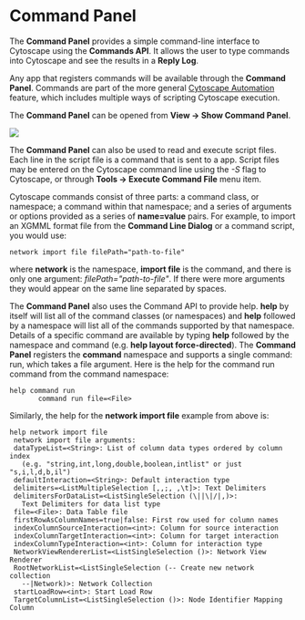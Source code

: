 <a id="command_tool"> </a>
# Command Panel

The **Command Panel** provides a simple command-line interface to
Cytoscape using the **Commands API**. It allows the user to type commands into
Cytoscape and see the results in a **Reply Log**.

Any app that registers commands will
be available through the **Command Panel**. Commands are part of the more general
[Cytoscape Automation](Programmatic_Access_to_Cytoscape_Features_Scripting.md#cytoscape_automation) feature, 
which includes multiple ways of scripting Cytoscape execution.

The **Command Panel** can be opened from **View → Show Command Panel**.

![](_static/images/Command_Tool/AutomationPanel.png)

The **Command Panel** can also be used to read and execute script files. 
Each line in the script file is a command that is sent to a app.
Script files may be entered on the Cytoscape command line using the _-S_
flag to Cytoscape, or through **Tools → Execute Command File** menu item.

Cytoscape commands consist of three parts: a command class, or
namespace; a command within that namespace; and a series of arguments or
options provided as a series of **name=value** pairs. For example, to
import an XGMML format file from the **Command Line Dialog** or a
command script, you would use:

    network import file filePath="path-to-file"

where **network** is the namespace, **import file** is the command, and
there is only one argument: *filePath="path-to-file"*. If there were
more arguments they would appear on the same line separated by spaces.

The **Command Panel** also uses the Command API to provide help. **help** by
itself will list all of the command classes (or namespaces) and **help**
followed by a namespace will list all of the commands supported by that
namespace. Details of a specific command are available by typing **help**
followed by the namespace and command (e.g. **help layout
force-directed**). The **Command Panel** registers the **command** namespace and
supports a single command: run, which takes a file argument. Here is the
help for the command run command from the command namespace:

    help command run
           command run file=<File> 

Similarly, the help for the **network import file** example from above is:

    help network import file
     network import file arguments:
     dataTypeList=<String>: List of column data types ordered by column index 
	   (e.g. "string,int,long,double,boolean,intlist" or just "s,i,l,d,b,il")
     defaultInteraction=<String>: Default interaction type
     delimiters=<ListMultipleSelection [,,;, ,\t]>: Text Delimiters
     delimitersForDataList=<ListSingleSelection (\||\|/|,)>: 
	   Text Delimiters for data list type
     file=<File>: Data Table file
     firstRowAsColumnNames=true|false: First row used for column names
     indexColumnSourceInteraction=<int>: Column for source interaction
     indexColumnTargetInteraction=<int>: Column for target interaction
     indexColumnTypeInteraction=<int>: Column for interaction type
     NetworkViewRendererList=<ListSingleSelection ()>: Network View Renderer
     RootNetworkList=<ListSingleSelection (-- Create new network collection 
	   --|Network)>: Network Collection
     startLoadRow=<int>: Start Load Row
     TargetColumnList=<ListSingleSelection ()>: Node Identifier Mapping Column

